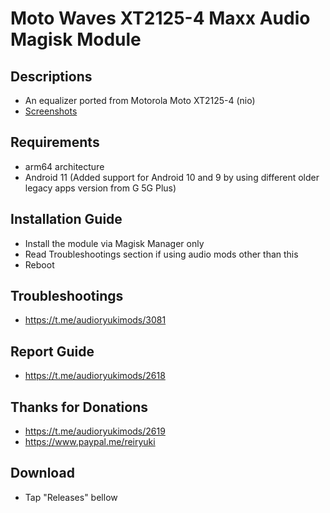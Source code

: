 # Moto Waves XT2125-4 Maxx Audio Magisk Module

## Descriptions
- An equalizer ported from Motorola Moto XT2125-4 (nio)
- [Screenshots](https://t.me/audioryukimods/2963)

## Requirements
- arm64 architecture
- Android 11 (Added support for Android 10 and 9 by using different older legacy apps version from G 5G Plus)

## Installation Guide
- Install the module via Magisk Manager only
- Read Troubleshootings section if using audio mods other than this
- Reboot

## Troubleshootings
- https://t.me/audioryukimods/3081

## Report Guide
- https://t.me/audioryukimods/2618

## Thanks for Donations
- https://t.me/audioryukimods/2619
- https://www.paypal.me/reiryuki

## Download
- Tap "Releases" bellow

